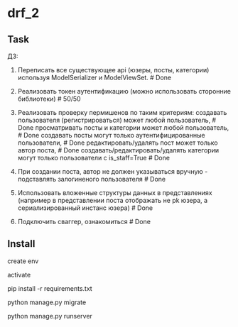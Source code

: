 # drf_2

## Task
ДЗ:
1. Переписать все существующее api (юзеры, посты, категории) используя ModelSerializer и ModelViewSet.  # Done

2. Реализовать токен аутентификацию (можно использовать сторонние библиотеки)  # 50/50

3. Реализовать проверку пермишенов по таким критериям:
    создавать пользователя (регистрироваться) может любой пользователь,  # Done
    просматривать посты и категории может любой пользователь,  # Done
    создавать посты могут только аутентифицированные пользователи,  # Done
    редактировать/удалять пост может только автор поста,  # Done
    создавать/редактировать/удалять категории могут только пользователи с is_staff=True  # Done

4. При создании поста, автор не должен указываться вручную - подставлять залогиненого пользователя  # Done

5. Использовать вложенные структуры данных в представлениях (например в представлении поста отображать не pk юзера, а сериализированный инстанс юзера)  # Done

6. Подключить сваггер, ознакомиться  # Done

## Install

create env

activate

pip install -r requirements.txt

python manage.py migrate

python manage.py runserver
